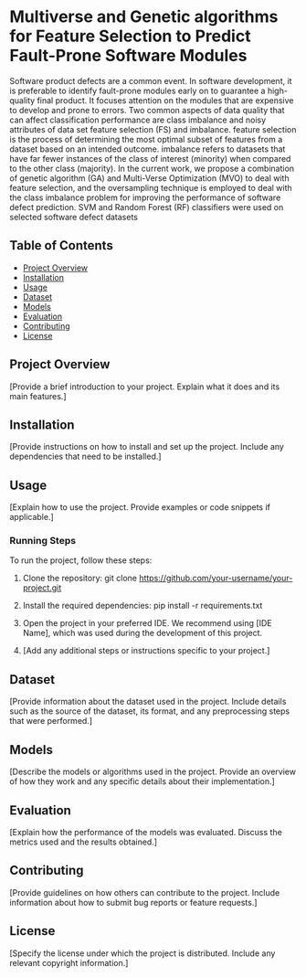 # Multiverse and Genetic algorithms for Feature Selection to Predict Fault-Prone Software Modules

 Software product defects are a common event. In software development, it is preferable to identify fault-prone modules early on to guarantee a high-quality final product. It focuses attention on the modules that are expensive to develop and prone to errors. Two common aspects of data quality that can affect classification performance are class
imbalance and noisy attributes of data set feature selection (FS) and imbalance. feature selection is the process of determining the most optimal subset of features from a dataset based on an intended outcome. imbalance refers to datasets that have far fewer instances of the class of interest (minority) when compared to the other class (majority). In the current work, we propose a combination of genetic algorithm (GA) and Multi-Verse Optimization (MVO) to deal with feature selection, and the oversampling technique is employed to deal with the class imbalance problem for improving the performance of software defect prediction. SVM and Random Forest (RF) classifiers were used on selected software defect datasets 


## Table of Contents
- [Project Overview](#project-overview)
- [Installation](#installation)
- [Usage](#usage)
- [Dataset](#dataset)
- [Models](#models)
- [Evaluation](#evaluation)
- [Contributing](#contributing)
- [License](#license)

## Project Overview

[Provide a brief introduction to your project. Explain what it does and its main features.]

## Installation

[Provide instructions on how to install and set up the project. Include any dependencies that need to be installed.]

## Usage

[Explain how to use the project. Provide examples or code snippets if applicable.]

### Running Steps

To run the project, follow these steps:

1. Clone the repository:
git clone https://github.com/your-username/your-project.git
2. Install the required dependencies:
pip install -r requirements.txt
3. Open the project in your preferred IDE. We recommend using [IDE Name], which was used during the development of this project.

4. [Add any additional steps or instructions specific to your project.]

## Dataset

[Provide information about the dataset used in the project. Include details such as the source of the dataset, its format, and any preprocessing steps that were performed.]

## Models

[Describe the models or algorithms used in the project. Provide an overview of how they work and any specific details about their implementation.]

## Evaluation

[Explain how the performance of the models was evaluated. Discuss the metrics used and the results obtained.]

## Contributing

[Provide guidelines on how others can contribute to the project. Include information about how to submit bug reports or feature requests.]

## License

[Specify the license under which the project is distributed. Include any relevant copyright information.]
